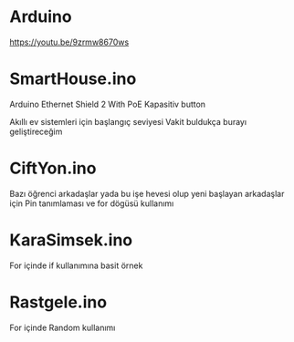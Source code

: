 # Arduino

https://youtu.be/9zrmw8670ws

# SmartHouse.ino
Arduino Ethernet Shield 2 With PoE
Kapasitiv button

Akıllı ev sistemleri için başlangıç seviyesi
Vakit buldukça burayı geliştireceğim

# CiftYon.ino
Bazı öğrenci arkadaşlar yada bu işe hevesi olup yeni başlayan arkadaşlar için
Pin tanımlaması ve for dögüsü kullanımı

# KaraSimsek.ino
For içinde if kullanımına basit örnek

# Rastgele.ino
For içinde Random kullanımı
